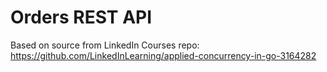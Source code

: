 # Orders REST API

Based on source from LinkedIn Courses repo: https://github.com/LinkedInLearning/applied-concurrency-in-go-3164282